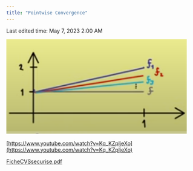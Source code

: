 ```yaml
---
title: "Pointwise Convergence"
---
```

Last edited time: May 7, 2023 2:00 AM

![Untitled](Pointwise%20Convergence/Untitled.png)

[https://www.youtube.com/watch?v=Kq_KZpljeXo](https://www.youtube.com/watch?v=Kq_KZpljeXo)

[FicheCVSsecurise.pdf](Pointwise%20Convergence/FicheCVSsecurise.pdf)

